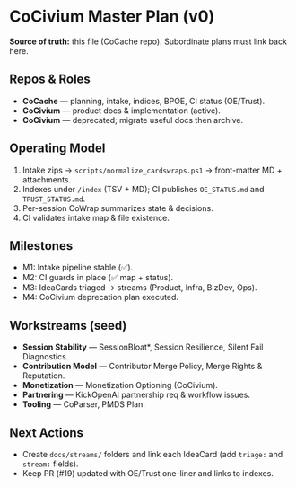 <!-- status: stub; target: 150+ words -->
# CoCivium Master Plan (v0)

**Source of truth:** this file (CoCache repo). Subordinate plans must link back here.

## Repos & Roles
- **CoCache** — planning, intake, indices, BPOE, CI status (OE/Trust).
- **CoCivium** — product docs & implementation (active).
- **CoCivium** — deprecated; migrate useful docs then archive.

## Operating Model
1) Intake zips → `scripts/normalize_cardswraps.ps1` → front-matter MD + attachments.
2) Indexes under `/index` (TSV + MD); CI publishes `OE_STATUS.md` and `TRUST_STATUS.md`.
3) Per-session CoWrap summarizes state & decisions.
4) CI validates intake map & file existence.

## Milestones
- M1: Intake pipeline stable (✅).
- M2: CI guards in place (✅ map + status).
- M3: IdeaCards triaged → streams (Product, Infra, BizDev, Ops).
- M4: CoCivium deprecation plan executed.

## Workstreams (seed)
- **Session Stability** — SessionBloat*, Session Resilience, Silent Fail Diagnostics.
- **Contribution Model** — Contributor Merge Policy, Merge Rights & Reputation.
- **Monetization** — Monetization Optioning (CoCivium).
- **Partnering** — KickOpenAI partnership req & workflow issues.
- **Tooling** — CoParser, PMDS Plan.

## Next Actions
- Create `docs/streams/` folders and link each IdeaCard (add `triage:` and `stream:` fields).
- Keep PR (#19) updated with OE/Trust one-liner and links to indexes.


